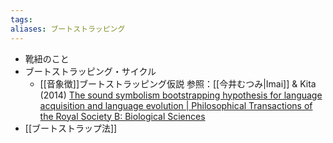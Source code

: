 ```yaml
---
tags: 
aliases: ブートストラッピング
---
```


- 靴紐のこと
- ブートストラッピング・サイクル
    - [[音象徴]]ブートストラッピング仮説
 	参照：[[今井むつみ|Imai]] & Kita (2014) [The sound symbolism bootstrapping hypothesis for language acquisition and language evolution | Philosophical Transactions of the Royal Society B: Biological Sciences](https://doi.org/10.1098/rstb.2013.0298)
- [[ブートストラップ法]]